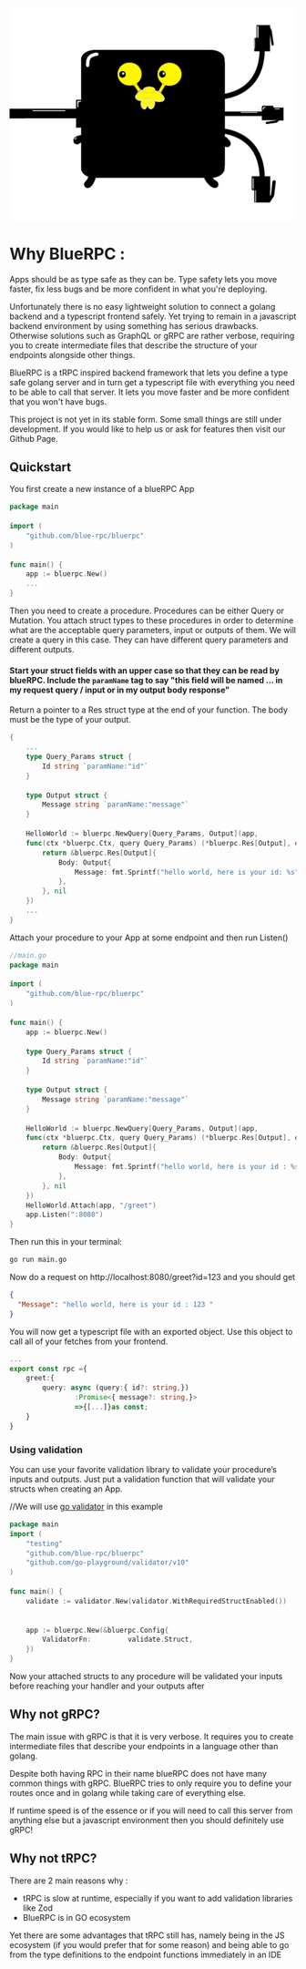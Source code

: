 ![bluerpc-logo](logo-big.png)
# Why BlueRPC :
Apps should be as type safe as they can be. Type safety lets you move faster, fix less bugs and be more confident in what you're deploying. 

Unfortunately there is no easy lightweight solution to connect a golang backend and a typescript frontend safely. Yet trying to remain in a javascript backend environment by using something has serious drawbacks. Otherwise solutions such as GraphQL or gRPC are rather verbose, requiring you to create intermediate files that describe the structure of your endpoints alongside other things.

BlueRPC is a tRPC inspired backend framework that lets you define a type safe golang server and in turn get a typescript file with everything you need to be able to call that server. It lets you move faster and be more confident that you won't have bugs. 

<note>
This project is not yet in its stable form. Some small things are still under development. If you would like to help us or ask for features then visit our Github Page.
</note>



## Quickstart

You first create a new instance of a blueRPC App

```go
package main

import (
	"github.com/blue-rpc/bluerpc"
)

func main() {
	app := bluerpc.New()
    ...
}
```


Then you need to create a procedure. Procedures can be either Query or Mutation. You attach struct types to these procedures in order to determine what are the acceptable query parameters, input or outputs of them.
We will create a query in this case. They can have different query parameters and different outputs.

#### Start your struct fields with an upper case so that they can be read by blueRPC. Include the `paramName` tag to say "this field will be named ... in my request query / input or in my output body response"


Return a pointer to a Res struct type at the end of your function. The body must be the type of your output.

```go
{
    ...
	type Query_Params struct {
		Id string `paramName:"id"`
	}

	type Output struct {
		Message string `paramName:"message"`
	}

	HelloWorld := bluerpc.NewQuery[Query_Params, Output](app, 
    func(ctx *bluerpc.Ctx, query Query_Params) (*bluerpc.Res[Output], error) {
		return &bluerpc.Res[Output]{
			Body: Output{
	            Message: fmt.Sprintf("hello world, here is your id: %s", query.id)
			},
		}, nil
	})
    ...
}
```
Attach your procedure to your App at some endpoint and then run Listen()
```go 
//main.go
package main

import (
	"github.com/blue-rpc/bluerpc"
)

func main() {
	app := bluerpc.New()

	type Query_Params struct {
		Id string `paramName:"id"`
	}

	type Output struct {
		Message string `paramName:"message"`
	}

	HelloWorld := bluerpc.NewQuery[Query_Params, Output](app, 
    func(ctx *bluerpc.Ctx, query Query_Params) (*bluerpc.Res[Output], error) {
		return &bluerpc.Res[Output]{
			Body: Output{
				Message: fmt.Sprintf("hello world, here is your id : %s ", query.Id),
			},
		}, nil
	})
	HelloWorld.Attach(app, "/greet")
	app.Listen(":8080")
}
```
Then run this in your terminal:
```bash
go run main.go
```
Now do a request on http://localhost:8080/greet?id=123 and you should get
```JSON
{
  "Message": "hello world, here is your id : 123 "
}
```

You will now get a typescript file with an exported object. Use this object to call all of your fetches from your frontend.
```ts
...
export const rpc ={
    greet:{
        query: async (query:{ id?: string,})
                :Promise<{ message?: string,}>
                =>{[...]}as const;
    }
}
```

### Using validation
You can use your favorite validation library to validate your procedure’s inputs and outputs. Just put a validation function that will validate your structs when creating an App.

//We will use [go validator](https://github.com/go-playground/validator) in this example
```go
package main
import (
	"testing"
    "github.com/blue-rpc/bluerpc"
	"github.com/go-playground/validator/v10"
)

func main() {
	validate := validator.New(validator.WithRequiredStructEnabled())


    app := bluerpc.New(&bluerpc.Config{
		ValidatorFn:         validate.Struct,
	})
}
```
Now your attached structs to any procedure will be validated your inputs before reaching your handler and your outputs after


## Why not gRPC?
The main issue with gRPC is that it is very verbose. It requires you to create intermediate files that describe your endpoints in a language other than golang.

Despite both having RPC in their name blueRPC does not have many common things with gRPC. BlueRPC tries to only require you to define your routes once and in golang while taking care of everything else. 

If runtime speed is of the essence or if you will need to call this server from anything else but a javascript environment then you should definitely use gRPC! 
## Why not tRPC? 

There are 2 main reasons why :
 - tRPC is slow at runtime, especially if you want to add validation libraries like Zod
 - BlueRPC is in GO ecosystem

Yet there are some advantages that tRPC still has, namely being in the JS ecosystem (if you would prefer that for some reason) and being able to go from the type definitions to the endpoint functions immediately in an IDE

